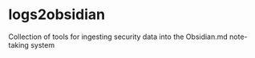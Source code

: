 # logs2obsidian
Collection of tools for ingesting security data into the Obsidian.md note-taking system
